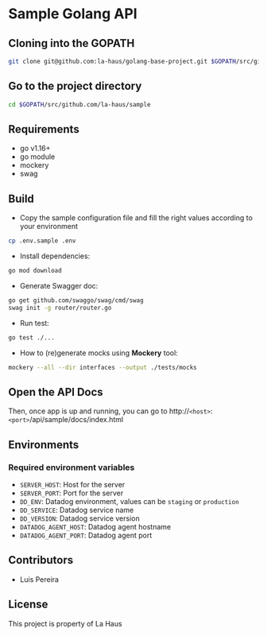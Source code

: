 # Sample Golang API

## Cloning into the GOPATH

```sh
git clone git@github.com:la-haus/golang-base-project.git $GOPATH/src/github.com/la-haus/sample
```

## Go to the project directory

```sh
cd $GOPATH/src/github.com/la-haus/sample
```

## Requirements

* go v1.16+
* go module
* mockery
* swag

## Build

* Copy the sample configuration file and fill the right values according to your environment

```sh
cp .env.sample .env
```

* Install dependencies:

```sh
go mod download
```

* Generate Swagger doc:

```sh
go get github.com/swaggo/swag/cmd/swag
swag init -g router/router.go
```

* Run test:

```sh
go test ./...
```

* How to (re)generate mocks using **Mockery** tool:
```sh
mockery --all --dir interfaces --output ./tests/mocks
```


## Open the API Docs

Then, once app is up and running, you can go to http://`<host>`:`<port>`/api/sample/docs/index.html

## Environments

### Required environment variables

* `SERVER_HOST`: Host for the server
* `SERVER_PORT`: Port for the server
* `DD_ENV`: Datadog environment, values can be `staging` or `production`
* `DD_SERVICE`: Datadog service name
* `DD_VERSION`: Datadog service version
* `DATADOG_AGENT_HOST`: Datadog agent hostname
* `DATADOG_AGENT_PORT`: Datadog agent port


## Contributors

* Luis Pereira

## License

This project is property of La Haus
